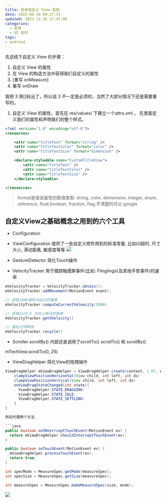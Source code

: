 ```yaml
---
title: 安卓自定义 View 启航
date: 2022-06-18 09:17:31
updated: 2022-11-16 17:47:00
categories:
  - 安卓
  - UI 知识
tags:
- android
---
```


先总结下自定义 View 的步骤：

1. 自定义 View 的属性
2. 在 View 的构造方法中获得我们自定义的属性
3. [重写 onMeasure]
4. 重写 onDraw

我把 3 用[]标出了，所以说 3 不一定是必须的，当然了大部分情况下还是需要重写的。

1. 自定义 View 的属性，首先在 res/values/  下建立一个attrs.xml ， 在里面定义我们的属性和声明我们的整个样式。

```xml
<?xml version="1.0" encoding="utf-8"?>
<resources>

    <attr name="titleText" format="string" />
    <attr name="titleTextColor" format="color" />
    <attr name="titleTextSize" format="dimension" />

    <declare-styleable name="CustomTitleView">
        <attr name="titleText" />
        <attr name="titleTextColor" />
        <attr name="titleTextSize" />
    </declare-styleable>

</resources>
```

> format是值该属性的取值类型:
string, color, demension, integer, enum, reference, float,boolean, fraction, flag;不清楚的可以 google

## 自定义View之基础概念之用到的六个工具

* Configuration

* ViewConfiguration
提供了一些自定义控件用到的标准常量, 比如UI超时, 尺寸大小, 滑动距离, 敏感度等等
![](https://upload-images.jianshu.io/upload_images/1662509-dbf0435904b4fb24.png?imageMogr2/auto-orient/strip%7CimageView2/2/w/1240)

* GestureDetector
简化Touch操作

* VelocityTracker
用于跟踪触摸屏事件(比如: Flingling以及其他手势事件)的速率

```java
mVelocityTracker = VelocityTracker.obtain();
mVelocityTracker.addMovement(MotionEvent event);

// 获取1000毫秒内运行的像素
mVelocityTracker.computeCurrentVeleocity(1000)

// 获取1S内 X 方向上移动的像素
mVelocityTracker.getXVelocity()

// 最后记得释放
mVelocityTracker.recycle()
```

* Scroller
scrollBy() 内部还是调用了scrollTo()
scrollTo() 和 scrollBy()

mTextView.scrollTo(0, 25)

* ViewDragHelper
简化View的拖拽操作

```java
ViewDragHelper mViewDragHelper = ViewDragHelper.create(context, 1.0f, new ViewDragHelper.Callback(){
    clampViewPositionHorizontal(View child, int left, int dx)
    clampViewPositionVertical(View child, int left, int dx)
    onViewDragStateChanged(int state){
      ViewDragHelper.STATE_DRAGGING:
      ViewDragHelper.STATE_IDLE:
      ViewDragHelper.STATE_SETTLING:
    }
}

然后代理两个方法

```java
public boolean onINterrceptTouchEvent(MotionEvent ev) {
  return mViewDragHelper.shouldInterceptTouchEvent(ev);
}

public boolean onTouchEvent(MotionEvent ev) {
  mViewDragHelper.processTouchEvent(ev);
  return true;
}
```

```java
int specMode = MeasureSpec.getMode(measureSpec);
int specSize = MeasureSpec.getSize(measureSpec);

int measureSpec = MeasureSpec.makeMeasureSpec(size, mode);
```

![](https://upload-images.jianshu.io/upload_images/1662509-377aabcf1109f9b8.png?imageMogr2/auto-orient/strip%7CimageView2/2/w/1240)
